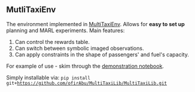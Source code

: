 ## MutliTaxiEnv

The environment implemented in [MultiTaxiEnv](https://github.com/ofirAbu/MultiTaxiLib/MultiTaxiLabProject.pdf).
Allows for __easy to set up__ planning and MARL experiments.
Main features:
1. Can control the rewards table.
2. Can switch between symbolic imaged observations.
3. Can apply constraints in the shape of passengers' and fuel's capacity.

For example of use - skim through the [demonstration notebook](https://github.com/ofirAbu/MultiTaxiLib/multitaxienv/MultiTaxiEnvDoc.ipynb).

Simply installable via:
<code>pip install git+https://github.com/ofirAbu/MultiTaxiLib/MultiTaxiLib.git </code>